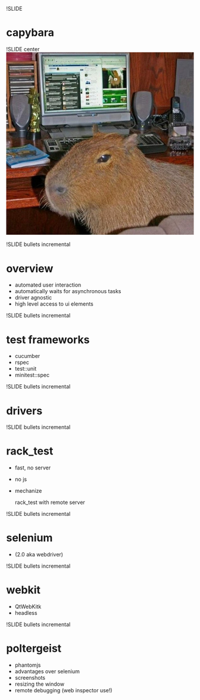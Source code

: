 !SLIDE 
# capybara #

!SLIDE center
![capybara](capybara.jpg)

!SLIDE bullets incremental
# overview #
* automated user interaction
* automatically waits for asynchronous tasks
* driver agnostic
* high level access to ui elements

!SLIDE bullets incremental
# test frameworks #

* cucumber
* rspec
* test::unit
* minitest::spec

!SLIDE bullets incremental
# drivers #

!SLIDE bullets incremental
# rack_test #
* fast, no server
* no js
* mechanize

  rack_test with remote server

!SLIDE bullets incremental
# selenium #
* (2.0 aka webdriver)

!SLIDE bullets incremental
# webkit #
* QtWebKitk
* headless

!SLIDE bullets incremental
# poltergeist #
* phantomjs
* advantages over selenium
* screenshots
* resizing the window
* remote debugging (web inspector use!)

